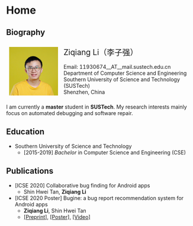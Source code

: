 # Home

## Biography


<style type="text/css">
.tg .tg-0lax{border: 1px solid transparent;text-align:left;vertical-align:middle;font-weight:normal;}
</style>

</table>
<table class="tg">
<thead>
  <tr>
    <th class="tg-0lax"><img src="./avatar.jpg" alt="protrait" width="200" style="margin-top:5px"></th>
    <th class="tg-0lax">
    <span style="font-size:1.5em;">Ziqiang Li（李子强）</span><br><br>
    Email: 11930674__AT__mail.sustech.edu.cn<br>
    Department of Computer Science and Engineering<br>
    Southern University of Science and Technology (SUSTech)<br>
    Shenzhen, China</th>
  </tr>
</thead>
</table>

I am currently a **master** student in **SUSTech**. My research interests mainly focus on automated debugging and software repair.

## Education

* Southern University of Science and Technology
  * \[2015-2019\] *Bachelor* in Computer Science and Engineering (CSE)

## Publications

* \[ICSE 2020\] Collaborative bug finding for Android apps
  * Shin Hwei Tan, **Ziqiang Li**
* \[ICSE 2020 Poster\] Bugine: a bug report recommendation system for Android apps
  * **Ziqiang Li**, Shin Hwei Tan
  * [\[Preprint\]](./ziqiang-icse2020-poster-preprint.pdf), [\[Poster\]](./ziqiang-icse2020-poster.pdf), [\[Video\]](https://youtu.be/v9qcGVhUIyI)

